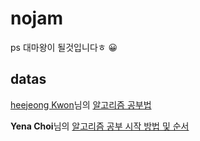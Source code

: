 # nojam

ps 대마왕이 될것입니다ㅎ 😀

## datas

[heejeong Kwon](http://gmlwjd9405.github.io/)님의 [알고리즘 공부법](https://gmlwjd9405.github.io/2018/05/14/how-to-study-algorithms.html)

**Yena Choi**님의 [알고리즘 공부 시작 방법 및 순서](https://blog.yena.io/studynote/2018/11/14/Algorithm-Basic.html)


